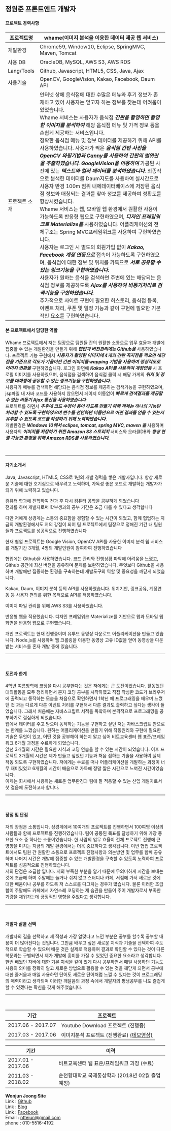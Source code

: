 ## 정원준 프론트엔드 개발자

#### 프로젝트 경력사항 <br>
| 프로젝트명 | whame(이미지 분석을 이용한 데이터 제공 웹 서비스) |
| ----- | ----- |
| 개발환경 | Chrome59, Window10, Eclipse, SpringMVC, Maven, Tomcat |
| 사용 DB | OracleDB, MySQL, AWS S3, AWS RDS |
| Lang/Tools | Github, Javascript, HTML5, CSS, Java, Ajax |
| 사용기술 | OpenCV, GoogleVision, Kakao, Facebook, Daum API |
| 프로젝트 소개 | 인터넷 상에 음식점에 대한 수많은 메뉴와 후기 정보가 존재하고 있어 사용자는 얻고자 하는 정보를 찾는데 어려움이 있었습니다.<br> Whame 서비스는 사용자가 음식점 ***간판을 촬영하면 촬영한 이미지를 분석하여*** 해당 음식점 메뉴 및 가격 정보 등을 손쉽게 제공하는 서비스입니다.<br> 정확한 음식점 메뉴 및 정보 데이터를 제공하기 위해 API를 사용하였습니다. 사용자가 찍은 ***음식점 간판 사진을 OpenCV 와핑기법과 Canny를 사용하여 간판의 범위만을 추출하였습니다.*** ***GoogleVision을 이용하여*** 가공된 사진에 있는 ***텍스트와 컬러 데이터를 분석하였습니다.*** 최종적으로 분석한 데이터를 Daum지도를 사용하여 실시간으로 사용자 반경 100m 범위 내에데이터베이스에 저장된 음식점 정보와 매칭되는 결과를 찾아 정보를 제공하여 정확도를 향상시켰습니다.<br> Whame 서비스는 웹, 모바일 웹 환경에서 원활한 사용이 가능하도록 반응형 웹으로 구현하였으며, ***디자인 프레임워크로 Materialize를*** 사용하였습니다. 어플리케이션의 전체구조는 Spring MVC프레임워크를 사용하여 구현하였습니다.<br> 사용자는 로그인 시 별도의 회원가입 없이 ***Kakao, Facebook 계정 연동으로*** 접속이 가능하도록 구현하였으며, 음식점에 대한 정보 및 위치를 카톡으로 ***서로 공유할 수 있는 링크기능을 구현하였습니다.*** <br> 사용자가 원하는 음식을 검색하면 주변에 있는 해당되는 음식점 정보를 제공하도록 ***Ajax를 사용하여 비동기처리로 검색기능을 구현하였습니다.*** <br> 추가적으로 사이트 구현에 필요한 히스토리, 음식점 등록, 이벤트 처리, 쿠폰 및 일정 기능과 같이 구현에 필요한 기본적인 요소를 구현하였습니다. |

#### 본 프로젝트에서 담당한 역할

Whame 프로젝트에서 저는 팀장으로 팀원들 간의 원활한 소통으로 업무 효율과 개발에 집중할 수 있는 개발환경을 만들기 위해 ***협업과 버전관리에는 Github을*** 사용하였습니다. 프로젝트 기능 구현에서 ***사용자가 촬영한 이미지에 4개의 간판 꼭지점을 찍으면 해당 점을 기준으로 각도가 기울어진 간판 이미지를 wapping 기법을 사용하여 정상각도로 이미지 변환을*** 구현하였습니다.
로그인 화면에 ***Kakao API를 사용하여 계정연동*** 시 프로필 이미지를 사용하였으며, 음식점을 검색하여 음식점 클릭 시 해당 가게의 ***위치 및 정보를 대화창에 공유할 수 있는 링크기능을 구현하였습니다.*** <br>
사용자가 메뉴를 검색하면 해당되는 음식점 정보를 제공하는 검색기능을 구현하였으며, jsp파일 내 자바 코드를 사용하지 않으면서 페이지 이동없이 ***빠르게 검색결과를 제공할 수 있는 비동기 Ajax 통신을 사용하였습니다*** <br>
프로젝트를 하면서 ***추후에 코드 수정이 용이 하도록 만들기 위해 객체는 하나의 기능만 처리할 수 있도록 구현하였으며 변수를 선언하면 이름만으로 어떤 결과를 얻을 수 있는지 유추할 수 있도록 코드를 작성하기 위해 노력하였습니다.*** <br>
개발환경은 ***Windows 10에서 eclipse, tomcat, spring MVC, maven 을*** 사용하며 사용자의 ***이미지를 저장하기 위한 Amazon S3 스토리지*** 서비스와 오라클DB와 ***항상 연결 가능한 환경을 위해 Amazon RDS를 사용하였습니다.*** <br>

<br>

---

#### 자기소개서

Java, Javascript, HTML5, CSS로 1년의 개발 경력을 쌓은 개발자입니다. 항상 새로운 기술에 대한 호기심으로 배우려고 노력하며, 가독성 좋은 코드로 개발하는 개발자가 되기 위해 노력하고 있습니다.<br>

컴퓨터 학과에 진학하여 전과 후 다시 컴퓨터 공학을 공부하게 되었습니다<br>
전과를 하며 개발자로써 학부생과의 공부 기간은 조금 다를 수 있다고 생각합니다<br>

다만 저에게 상경계는 소통의 중요함을 경험할 수 있는 시간이 되었고, 함께 협업하는 지금의 개발환경에서도 저의 강점이 되어 팀 프로젝트에서 팀장으로 정해진 기간 내 팀원들과 프로젝트를 성공적으로 진행하였습니다<br>

현재 협업 프로젝트는 Google Vision, OpenCV API를 사용한 이미지 분석 웹 서비스를 개발기간 3개월, 4명의 개발인원이 참여하여 진행하였습니다<br>

협업에는 Github을 사용하였습니다. 코드 관리와 진행상황 파악에 어려움을 느꼈고, Github 공간에 최신 버전을 공유하며 문제를 보완하였습니다. 무엇보다 Github을 사용하며 개발에만 집중하는 환경을 구축하는데 개발도구의 역할 및 중요성을 깨닫게 되었습니다.<br>

Kakao, Daum, 이미지 분석 등의 API를 사용하였습니다. 위치기반, 링크공유, 계정연동 등 사용자 편의를 위한 목적으로 API를 적용하였습니다.<br>

이미지 파일 관리를 위해 AWS S3를 사용하였습니다.<br>

반응형 웹을 적용했습니다. 디자인 프레임워크 Materialize를 기반으로 웹과 모바일 웹 화면을 반응형 웹으로 구현했습니다.<br>

개인 프로젝트는 현재 진행중이며 유투브 동영상 다운로드 어플리케이션을 만들고 있습니다. Node.js를 사용하며 웹 크롤링을 이용한 동영상 고유 ID값을 얻어 동영상을 다운 받는 서비스를 혼자 개발 중에 있습니다.<br>

---
<br>

#### 도전과 한계

4학년 여름방학에 코딩을 다시 공부한다는 것은 저에게는 큰 도전이었습니다. 활동했던 대외활동을 모두 정리하면서 혼자 코딩 공부를 시작하였고 직접 작성한 코드가 브라우저에 출력되고 동작하는 모습을 처음으로 확인하면서 1학년 때 프로그래밍을 배우며 느꼈던 것 과는 다르게 다른 이벤트 처리를 구현해서 다른 결과도 출력하고 싶다는 생각이 들었습니다. 그래서 처음에는 자바스크립트 서적을 독학하며 본격적으로 프로그래밍을 공부하기로 결심하게 되었습니다. <br>
웹에서 데이터를 주고 받으며 동작하는 기능을 구현하고 싶던 저는 자바스크립트 만으로는 한계를 느꼈습니다. 원하는 어플리케이션을 만들기 위해 작동원리와 구현에 필요한 기술은 무엇이 있고, 어떤 것을 공부해야 하는지 알고 싶어 비트교육센터 웹 표준/프레임워크 6개월 과정을 수료하게 되었습니다. <br>
앞선 3개월의 시간은 필요한 지식과 코딩 연습을 할 수 있는 시간이 되었습니다. 이후 프로젝트 3개월의 시간은 제가 만들고 싶었던 기능과 처음 접하는 기술을 사용하여 실제 작동 되도록 구현하였습니다. 저에게는 수료를 떠나 어플리케이션을 개발하는 과정이 너무 재미있었고 6개월의 시간이 배움으로 가득해 정말 짧은 시간으로 느껴진 시간이었습니다. <br>
이제는 회사에서 사용하는 새로운 업무환경과 팀에 잘 적응할 수 있는 신입 개발자로서 첫 걸음에 도전하고자 합니다. <br>

---
<br>

#### 장점 및 단점

저의 장점은 소통입니다. 상경계에서 10여개의 프로젝트를 진행하면서 100여명 이상의 사람들과 함께 프로젝트를 진행하였습니다. 팀이 공통된 목표를 달성하기 위해 가장 중요한 요소 중 하나는 소통이었습니다. 한 사람의 업무 효율이 전체 프로젝트 진행에 큰 영향을 미치는 지금의 개발 환경에서는 더욱 중요하다고 생각됩니다. 이번 협업 프로젝트에서도 팀원 간 원활한 소통으로 프로젝트 진행사항과 의논방안 및 업무를 함께 공유하며 나머지 시간은 개발에 집중할 수 있는 개발환경을 구축할 수 있도록 노력하여 프로젝트를 성공적으로 진행하였습니다. <br>
저의 단점은 조급함 입니다. 저의 부족한 부분을 알기 때문에 무의미하게 시간을 보내는 것에 조급해 하며 주말에는 놀거나 쉬지 않고 스터디나 카페, 서점에 가서 새로운 것에 대한 배움이나 공부를 하도록 저 스스로를 다그치는 경우가 많습니다. 물론 이러한 조급함이 주말에도 카페에서 자연스레 코딩하는 제 습관을 만들어 주어 개발자로서 부족한 기량을 채워가는데 긍정적인 영향을 주었다고 생각합니다. <br>

---
<br>

#### 개발자 삶을 선택

개발자의 길을 선택하고 제 적성과 가장 알맞다고 느낀 부분은 공부를 할수록 공부할 내용이 더 많아진다는 것입니다. 그만큼 배우고 싶은 새로운 지식과 기술을 선택하여 주도적으로 학습할 수 있으며 배운 것은 실제로 적용하여 결과로 확인할 수 있다는 것이 다른 학문과는 구별되면서 제가 개발에 흥미를 가질 수 있었던 중요한 요소라고 생각합니다. <br>
한번 배웠던 자바에 대한 기본 지식을 깊이 있게 다시 공부하면서 매일 사용하던 기능도 사용의 의미를 정확히 알고 새로운 방법으로 활용할 수 있는 것을 깨닫게 되면서 공부에 대한 즐거움과 매일 사용하던 단어도 새로운 단어처럼 느낄 수 있다는 것이 프로그래밍의 매력이라고 생각되며 이러한 깨달음의 과정 속에서 개발자의 평생공부를 나도 즐겁게 할 수 있겠다는 확신을 갖게 해주었습니다. <br>

---
<br>


| 기간 | 프로젝트 |
| ---- | ---- |
| 2017.06 - 2017.07 | Youtube Download 프로젝트 (진행중) |
| 2017.03 - 2017.06 | 이미지분석 프로젝트 (진행완료) [(데모영상)](https://youtu.be/eAeVGDenO10) |

| 기간 | 이력 |
| ---- | ---- |
| 2017.01 - 2017.06  |  비트교육센터 웹 표준/프레임워크 과정 (수료) |
| 2011.03 - 2018.02  |  순천향대학교 국제통상학과 (2018년 02월 졸업예정) |

**Wonjun Jeong Site**<br>
Link : [Github](https://github.com/nttejun/nttejun.github.io/tree/master/portfolio)<br>
Link : [Blog](http://wjun.tistory.com/)<br>
Link : [Facebook](https://www.facebook.com/jung.wonjun.96)<br>
Email : nttejun@gmail.com<br>
phone : 010-5516-4192<br>
